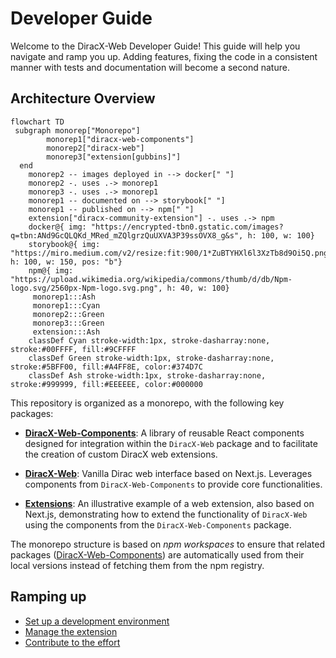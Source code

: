 
# Developer Guide

Welcome to the DiracX-Web Developer Guide! This guide will help you navigate and ramp you up. Adding features, fixing the code in a consistent manner with tests and documentation will become a second nature.


## Architecture Overview

```mermaid
flowchart TD
 subgraph monorep["Monorepo"]
        monorep1["diracx-web-components"]
        monorep2["diracx-web"]
        monorep3["extension[gubbins]"]
  end
    monorep2 -- images deployed in --> docker[" "]
    monorep2 -. uses .-> monorep1
    monorep3 -. uses .-> monorep1
    monorep1 -- documented on --> storybook[" "]
    monorep1 -- published on --> npm[" "]
    extension["diracx-community-extension"] -. uses .-> npm
    docker@{ img: "https://encrypted-tbn0.gstatic.com/images?q=tbn:ANd9GcQLQKd_MRed_mZQlgrzQuUXVA3P39ssOVX8_g&s", h: 100, w: 100}
    storybook@{ img: "https://miro.medium.com/v2/resize:fit:900/1*ZuBTYHXl6l3XzTb8d9Oi5Q.png", h: 100, w: 150, pos: "b"}
    npm@{ img: "https://upload.wikimedia.org/wikipedia/commons/thumb/d/db/Npm-logo.svg/2560px-Npm-logo.svg.png", h: 40, w: 100}
     monorep1:::Ash
     monorep1:::Cyan
     monorep2:::Green
     monorep3:::Green
     extension:::Ash
    classDef Cyan stroke-width:1px, stroke-dasharray:none, stroke:#00FFFF, fill:#9CFFFF
    classDef Green stroke-width:1px, stroke-dasharray:none, stroke:#5BFF00, fill:#A4FF8E, color:#374D7C
    classDef Ash stroke-width:1px, stroke-dasharray:none, stroke:#999999, fill:#EEEEEE, color:#000000
```

This repository is organized as a monorepo, with the following key packages:

- [**DiracX-Web-Components**](packages/diracx-web-components): A library of reusable React components designed for integration within the `DiracX-Web` package and to facilitate the creation of custom DiracX web extensions.

- [**DiracX-Web**](packages/diracx-web): Vanilla Dirac web interface based on Next.js. Leverages components from `DiracX-Web-Components` to provide core functionalities.

- [**Extensions**](packages/extensions): An illustrative example of a web extension, also based on Next.js, demonstrating how to extend the functionality of `DiracX-Web` using the components from the `DiracX-Web-Components` package.


The monorepo structure is based on *npm workspaces* to ensure that related packages ([DiracX-Web-Components](packages/diracx-web-components)) are automatically used from their local versions instead of fetching them from the npm registry.

## Ramping up

- [Set up a development environment](setup_environment.md)
- [Manage the extension](manage_extension.md)
- [Contribute to the effort](../developer/contribute.md)
